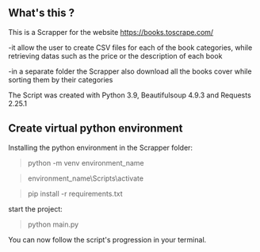 
## What's this ?

This is a Scrapper for the website https://books.toscrape.com/

-it allow the user to create CSV files for each of the book categories, while retrieving datas such as the price or the description of each book

-in a separate folder the Scrapper also download all the books cover while sorting them by their categories

The Script was created with Python 3.9, Beautifulsoup 4.9.3 and Requests 2.25.1

## Create virtual python environment

Installing the python environment in the Scrapper folder:

 > python -m venv environment_name
 
 > environment_name\Scripts\activate
 
 > pip install -r requirements.txt

start the project:

 > python main.py

You can now follow the script's progression in your terminal.
